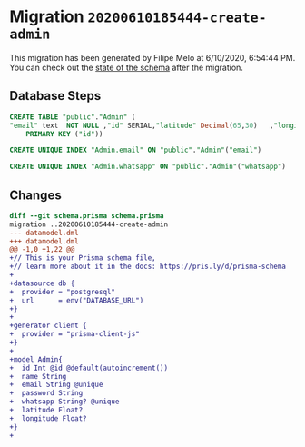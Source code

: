# Migration `20200610185444-create-admin`

This migration has been generated by Filipe Melo at 6/10/2020, 6:54:44 PM.
You can check out the [state of the schema](./schema.prisma) after the migration.

## Database Steps

```sql
CREATE TABLE "public"."Admin" (
"email" text  NOT NULL ,"id" SERIAL,"latitude" Decimal(65,30)   ,"longitude" Decimal(65,30)   ,"name" text  NOT NULL ,"password" text  NOT NULL ,"whatsapp" text   ,
    PRIMARY KEY ("id"))

CREATE UNIQUE INDEX "Admin.email" ON "public"."Admin"("email")

CREATE UNIQUE INDEX "Admin.whatsapp" ON "public"."Admin"("whatsapp")
```

## Changes

```diff
diff --git schema.prisma schema.prisma
migration ..20200610185444-create-admin
--- datamodel.dml
+++ datamodel.dml
@@ -1,0 +1,22 @@
+// This is your Prisma schema file,
+// learn more about it in the docs: https://pris.ly/d/prisma-schema
+
+datasource db {
+  provider = "postgresql"
+  url      = env("DATABASE_URL")
+}
+
+generator client {
+  provider = "prisma-client-js"
+}
+
+model Admin{
+  id Int @id @default(autoincrement())
+  name String
+  email String @unique
+  password String
+  whatsapp String? @unique
+  latitude Float?
+  longitude Float?
+}
+
```



